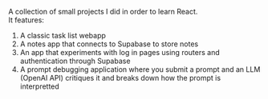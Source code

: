 A collection of small projects I did in order to learn React.  
It features: 
1. A classic task list webapp
2. A notes app that connects to Supabase to store notes
3. An app that experiments with log in pages using routers and authentication through Supabase
4. A prompt debugging application where you submit a prompt and an LLM (OpenAI API) critiques it and breaks down how the prompt is interpretted 

